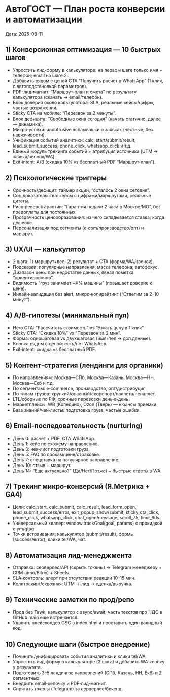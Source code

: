 # АвтоГОСТ — План роста конверсии и автоматизации

Дата: 2025-08-11

## 1) Конверсионная оптимизация — 10 быстрых шагов
- Упростить лид-форму в калькуляторе: на первом шаге только имя + телефон; email на шаге 2.
- Добавить рядом с ценой CTA “Получить расчет в WhatsApp” (1 клик, с автоподстановкой параметров).
- PDF-лид‑магнит: “Маршрут‑план и смета” по результату калькулятора (скачать → email/телефон).
- Блок доверия около калькулятора: SLA, реальные кейсы/цифры, частые возражения.
- Sticky CTA на мобиле: “Перезвон за 2 минуты”.
- Блок дефицита: “Свободные окна сегодня” (начать статично, далее — динамика).
- Микро‑успехи: unobtrusive всплывашки о заявках (честные, без навязчивости).
- Унификация событий аналитики: calc_start/submit/result, lead_submit_success, phone_click, whatsapp_click и т.д.
- Единый модуль трекинга событий + атрибуция источника (UTM → заявка/звонок/WA).
- Exit‑intent: A/B (скидка 10% vs бесплатный PDF “Маршрут‑план”).

## 2) Психологические триггеры
- Срочность/дефицит: таймер акции, “осталось 2 окна сегодня”.
- Соц.доказательства: кейсы с цифрами/маршрутами, реальные цитаты.
- Риск‑реверс/гарантии: “Гарантия подачи 2 часа в Москве/МО”, без предоплаты для постоянных.
- Прозрачность ценообразования: из чего складывается ставка; когда дешевле.
- Персонализация под сегменты (e‑com/производство/опт) и маршрут.

## 3) UX/UI — калькулятор
- 2 шага: 1) маршрут+вес; 2) результат + CTA (форма/WA/звонок).
- Подсказки: популярные направления; маска телефона; автофокус.
- Диапазон цены при недостатке данных, явная пометка “ориентировочно”.
- Видимость “груз занимает ~X% машины” (повышает доверие к цене).
- Инлайн‑валидация без alert; микро‑копирайтинг (“Ответим за 2–10 минут”).

## 4) A/B‑гипотезы (минимальный пул)
- Hero CTA: “Рассчитать стоимость” vs “Узнать цену в 1 клик”.
- Sticky CTA: “Скидка 10%” vs “Перезвон за 2 мин”.
- Форма: одношаговая vs двухшаговая (имя+тел → доп.данные).
- Кнопка рядом с ценой: есть/нет WhatsApp.
- Exit‑intent: скидка vs бесплатный PDF.

## 5) Контент‑стратегия (лендинги для органики)
- По направлениям: Москва—СПб, Москва—Казань, Москва—НН, Москва—Екб и т.д.
- По сегментам: e‑commerce, производство, опт/дистрибуция.
- По типам грузов: хрупкий/опасный/скоропорт/паллета/непаллет.
- LTL/сборные по РФ; срочные перевозки день‑в‑день.
- Маркетплейсы: WB (Коледино), Ozon (Тверь) — нюансы приемки.
- База знаний/чек‑листы: подготовка груза, частые ошибки.

## 6) Email‑последовательность (nurturing)
- День 0: расчет + PDF, CTA WhatsApp.
- День 1: кейс по схожему направлению.
- День 3: чек‑лист подготовки груза.
- День 5: FAQ по срокам/цене/страховке.
- День 7: спецставка на популярное направление.
- День 10: отзыв + маршрут.
- День 14: “Еще актуально?” (Да/Нет/Позже) + быстрые ответы в WA.

## 7) Трекинг микро‑конверсий (Я.Метрика + GA4)
- Цели: calc_start, calc_submit, calc_result, lead_form_open, lead_submit_success/error, exit_popup_show/submit, sticky_cta_click, phone_click, whatsapp_click, chat_open/message, scroll_75, time_60s.
- Универсальный хелпер: window.trackGoal(goal, params) с прокидкой в ym/gtag.
- Точки встраивания: калькулятор (submit/result), формы (success/error), клики tel/WA, чат.

## 8) Автоматизация лид‑менеджмента
- Отправка: серверлес/API (скрыть токены) → Telegram менеджеру + CRM (amo/Bitrix) + Sheets.
- SLA‑контроль: алерт при отсутствии реакции 10–15 мин.
- Коллтрекинг/сквозная: UTM → лид → сделка/выручка.

## 9) Технические заметки по прод/репо
- Прод без Tawk; калькулятор с async/await; часть текстов про НДС в GitHub main ещё встречается.
- Удалить плейсхолдер GSC в index.html и проставить один валидный код.

## 10) Следующие шаги (быстрое внедрение)
- Починить/унифицировать события аналитики и клики tel/WA.
- Упростить лид‑форму в калькуляторе (2 шага) и добавить WA‑кнопку у результата.
- Подготовить 3–5 лендингов направлений (СПб, Казань, НН, Екб) и 2 сегментных.
- Внедрить email‑цепочку и PDF‑лид‑магнит.
- Спрятать токены (Telegram) за серверлес/бекенд.
